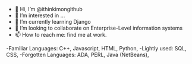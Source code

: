 - 👋 Hi, I’m @ithinkimongithub
- 👀 I’m interested in ...
- 🌱 I’m currently learning Django
- 💞️ I’m looking to collaborate on Enterprise-Level information systems
- 📫 How to reach me: find me at work.

-Familiar Languages: C++, Javascript, HTML, Python,
-Lightly used: SQL, CSS,
-Forgotten Languages: ADA, PERL, Java (NetBeans),


<!---
ithinkimongithub/ithinkimongithub is a ✨ special ✨ repository because its `README.md` (this file) appears on your GitHub profile.
You can click the Preview link to take a look at your changes.
--->
